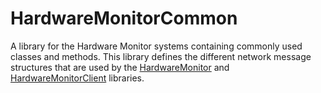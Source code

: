 # HardwareMonitorCommon
A library for the Hardware Monitor systems containing commonly used classes and methods. This library defines the different network message structures that are used by the [HardwareMonitor](https://github.com/ChristianBenner/HardwareMonitor) and [HardwareMonitorClient](https://github.com/ChristianBenner/HardwareMonitorClient) libraries.
